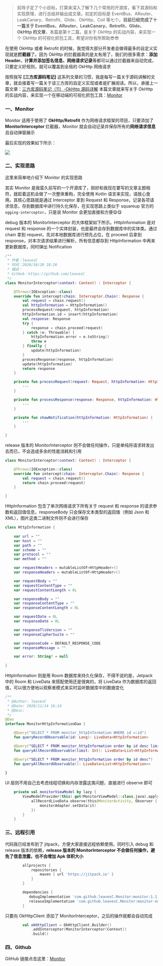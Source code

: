 > 前阵子定了个小目标，打算来深入了解下几个常用的开源库，看下其源码和实现原理，进行总结并输出成文章。初定的目标是 EventBus、ARouter、LeakCanary、Retrofit、Glide、OkHttp、Coil 等七个。**目前已经完成了十一篇关于 EventBus、ARouter、LeakCanary、Retrofit、Glide、OkHttp 的文章**，本篇是第十二篇，是关于 OkHttp 的实战内容，来实现一个 OkHttp 的可视化抓包工具，希望对你有所帮助😎😎

在使用 OkHttp 或者 Retrofit 的时候，我觉得大部分开发者会做得最多的自定义实现就是**拦截器**了。因为 OkHttp 的拦截器真的是太有用了，我们的很多需求：**添加 Header、计算并添加签名信息、网络请求记录**等都可以通过拦截器来自动完成，只要定义好规则，就可以覆盖到全局的 OkHttp 网络请求

按照我写 **[三方库源码笔记]** 这系列文章的习惯，我是每写一篇关于源码讲解的文章，就会接着写一篇关于该三方库的自定义实现或者是扩展阅读。所以，承接上一篇文章：[三方库源码笔记（11）-OkHttp 源码详解](https://juejin.im/post/6895369745445748749)  本篇文章就来写关于 OkHttp 的实战内容，来实现一个在移动端的可视化抓包工具：[Monitor](https://github.com/leavesC/Monitor)

### 一、Monitor 

Monitor 适用于使用了 **OkHttp/Retrofit** 作为网络请求框架的项目，只要添加了 **MonitorInterceptor** 拦截器，Monitor 就会自动记录并保存所有的**网络请求信息**且自动弹窗展示

最后实现的效果如下所示：

![](https://s1.ax1x.com/2020/10/21/BCJpz6.gif)

### 二、实现思路

这里来简单地介绍下 Monitor 的实现思路

其实 Monitor 是我蛮久前写的一个开源库了，刚好和我现在要写的文章主题相符，就趁着这机会做了一次整体重构，完全使用 Kotlin 语言来实现，请放心食用。其核心思路就是通过 Interceptor 拿到 Request 和 Response，记录各项请求信息，存到数据库中进行持久化保存，在实现思路上类似于 squareup 官方的`ogging-interceptor`，只是说 Monitor 会更加直接和方便😋😋

debug 版本的 MonitorInterceptor 的大体框架如下所示。HttpInformation 是对 request 和 response 的一个实体封装，也是最终会存到数据库中的实体类。通过 chain 拿到 request，先对本地数据库进行预先占位，在 proceed 后拿到 response，对本次请求结果进行解析，所有信息都存到 HttpInformation 中再来更新数据库，同时弹出 Notification

```kotlin
/**
 * 作者：leavesC
 * 时间：2020/10/20 18:26
 * 描述：
 * GitHub：https://github.com/leavesC
 */
class MonitorInterceptor(context: Context) : Interceptor {

    @Throws(IOException::class)
    override fun intercept(chain: Interceptor.Chain): Response {
        val request = chain.request()
        val httpInformation = HttpInformation()
        processRequest(request, httpInformation)
        httpInformation.id = insert(httpInformation)
        val response: Response
        try {
            response = chain.proceed(request)
        } catch (e: Throwable) {
            httpInformation.error = e.toString()
            throw e
        } finally {
            update(httpInformation)
        }
        processResponse(response, httpInformation)
        update(httpInformation)
        return response
    }

    private fun processRequest(request: Request, httpInformation: HttpInformation) {
        ···
    }

    private fun processResponse(response: Response, httpInformation: HttpInformation) {
        ···
    }

    private fun showNotification(httpInformation: HttpInformation) {
        ···
    }

}
```

release 版本的 MonitorInterceptor 则不会做任何操作，只是单纯将请求转发出去而已，不会造成多余的性能消耗和引用

```kotlin
class MonitorInterceptor(context: Context) : Interceptor {

    @Throws(IOException::class)
    override fun intercept(chain: Interceptor.Chain): Response {
        val request = chain.request()
        return chain.proceed(request)
    }

}
```

HttpInformation 包含了单次网络请求下所有关于 request 和 response 的请求参数和返回值信息，responseBody 只会保存文本类型的返回值（例如 Json 和 XML），图片这类二进制文件则不会进行保存

```kotlin
class HttpInformation {
    
    var url = ""
    var host = ""
    var path = ""
    var scheme = ""
    var protocol = ""
    var method = ""

    var requestHeaders = mutableListOf<HttpHeader>()
    var responseHeaders = mutableListOf<HttpHeader>()

    var requestBody = ""
    var requestContentType = ""
    var requestContentLength = 0L

    var responseBody = ""
    var responseContentType = ""
    var responseContentLength = 0L

    var requestDate = 0L
    var responseDate = 0L

    var responseTlsVersion = ""
    var responseCipherSuite = ""

    var responseCode = DEFAULT_RESPONSE_CODE
    var responseMessage = ""

    var error: String? = null
    
}
```

HttpInformation 则是用 Room 数据库来持久化保存，不得不说的是，Jetpack 中的 Room 和 LiveData 来搭配使用还是很爽的，将 LiveData 作为数据库的返回值，可以很方便地以观察者模式来实时监听数据库中的数据变化

```kotlin
/**
 * @Author: leavesC
 * @Date: 2020/11/14 16:14
 * @Desc:
 */
@Dao
interface MonitorHttpInformationDao {

    @Query("SELECT * FROM monitor_httpInformation WHERE id =:id")
    fun queryRecordObservable(id: Long): LiveData<HttpInformation>

    @Query("SELECT * FROM monitor_httpInformation order by id desc limit :limit")
    fun queryAllRecordObservable(limit: Int): LiveData<List<HttpInformation>>

    @Query("SELECT * FROM monitor_httpInformation order by id desc")
    fun queryAllRecordObservable(): LiveData<List<HttpInformation>>
    
}
```

UI 层则不用自己去考虑线程切换和内存泄露这类问题，直接进行 observe 即可

```kotlin
    private val monitorViewModel by lazy {
        ViewModelProvider(this).get(MonitorViewModel::class.java).apply {
            allRecordLiveData.observe(this@MonitorActivity, Observer {
                monitorAdapter.setData(it)
            })
        }
    }
```

### 三、远程引用

代码我已经发布到了 jitpack，方便大家直接远程依赖使用。同时引入 debug 和 release 版本的依赖，**release 版本的 MonitorInterceptor 不会做任何操作，避免了信息泄露，也不会增加 Apk 体积大小**

```groovy
        allprojects {
            repositories {
                maven { url 'https://jitpack.io' }
            }
        }

        dependencies {
           debugImplementation 'com.github.leavesC.Monitor:monitor:1.1.3'
           releaseImplementation 'com.github.leavesC.Monitor:monitor-no-op:1.1.3'
        }
```

只要向 OkHttpClient 添加了 MonitorInterceptor，之后的操作就都会自动完成

```kotlin
        val okHttpClient = OkHttpClient.Builder()
            .addInterceptor(MonitorInterceptor(Context))
            .build()
```

### 四、Github

GitHub 链接点击这里：[Monitor](https://github.com/leavesC/Monitor)